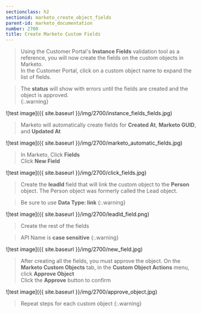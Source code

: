 ```yaml
---
sectionclass: h2
sectionid: marketo_create_object_fields
parent-id: marketo_documentation
number: 2700
title: Create Marketo Custom Fields
---
```



>Using the Customer Portal's **Instance Fields** validation tool as a reference, you will now create the fields on the custom objects in Marketo.  
In the Customer Portal, click on a custom object name to expand the list of fields.  


>The **status** will show with errors until the fields are created and the object is approved.  
{:.warning}

![test image]({{ site.baseurl }}/img/2700/instance_fields_fields.jpg)


>Marketo will automatically create fields for **Created At**, **Marketo GUID**, and **Updated At**

![test image]({{ site.baseurl }}/img/2700/marketo_automatic_fields.jpg)


>In Marketo, Click **Fields**  
Click **New Field**   

![test image]({{ site.baseurl }}/img/2700/click_fields.jpg)


>Create the **leadId** field that will link the custom object to the **Person** object.  The Person object was formerly called the Lead object.

>Be sure to use **Data Type: link**
{:.warning}

![test image]({{ site.baseurl }}/img/2700/leadId_field.png)

>Create the rest of the fields  

>API Name is **case sensitive**
{:.warning}

![test image]({{ site.baseurl }}/img/2700/new_field.jpg)

>After creating all the fields, you must approve the object.
On the **Marketo Custom Objects** tab, in the **Custom Object Actions** menu, click **Approve Object**  
Click the **Approve** button to confirm

![test image]({{ site.baseurl }}/img/2700/approve_object.jpg)

>Repeat steps for each custom object
{:.warning}
